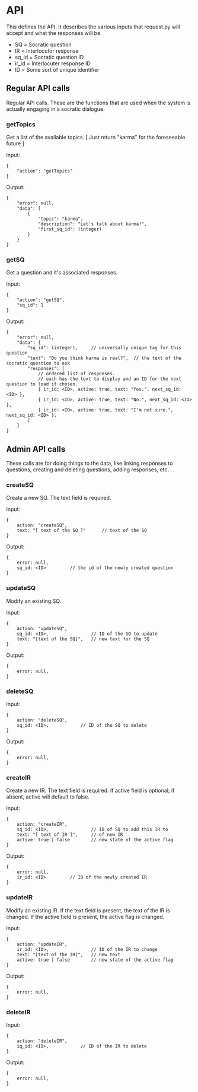 
# API

This defines the API.
It describes the various inputs that request.py will accept and what the responses
will be.

* SQ = Socratic question
* IR = Interlocutor response
* sq_id = Socratic question ID
* ir_id = Interlocuter response ID
* ID = Some sort of unique identifier



## Regular API calls

Regular API calls.
These are the functions that are used when the system is actually engaging in a
socratic dialogue.


### getTopics

Get a list of the available topics.  [ Just return "karma" for the foreseeable future ]

Input:

	{
		"action": "getTopics"
	}

Output:

	{
		"error": null,
		"data": [
			{
				"topic": "karma",	
				"description": "Let's talk about karma!",
				"first_sq_id": (integer)
			}
		}
	}


### getSQ

Get a question and it's associated responses.

Input:

	{
		"action": "getSQ",
		"sq_id": 1
	}

Output:

	{
		"error": null,
		"data": {
			"sq_id": (integer),		// universally unique tag for this question
			"text": "Do you think karma is real?",	// the text of the socratic question to ask
			"responses": [	
				// ordered list of responses.
				// each has the text to display and an ID for the next question to load if chosen.
				{ ir_id: <ID>, active: true, text: "Yes.", next_sq_id: <ID> },
				{ ir_id: <ID>, active: true, text: "No.", next_sq_id: <ID> },
				{ ir_id: <ID>, active: true, text: "I'm not sure.", next_sq_id: <ID> },
			]
		}
	}

## Admin API calls

These calls are for doing things to the data, like linking responses to questions, 
creating and deleting questions, adding responses, etc.


### createSQ

Create a new SQ.
The text field is required.

Input:

	{
		action: "createSQ",
		text: "[ text of the SQ ]"		// text of the SQ
	}

Output:

	{
		error: null,
		sq_id: <ID>			// the id of the newly created question
	}


### updateSQ

Modify an existing SQ.

Input:

	{
		action: "updateSQ",
		sq_id: <ID>,				// ID of the SQ to update
		text: "[text of the SQ]",	// new text for the SQ
	}

Output:

	{
		error: null,
	}


### deleteSQ

Input:

	{
		action: "deleteSQ",
		sq_id: <ID>,			// ID of the SQ to delete
	}

Output:

	{
		error: null,
	}


### createIR

Create a new IR.
The text field is required.
If active field is optional; if absent, active will default to false.

Input:

	{
		action: "createIR",
		sq_id: <ID>,				// ID of SQ to add this IR to
		text: "[ text of IR ]",		// of new IR
		active: true | false		// new state of the active flag
	}

Output:

	{
		error: null,
		ir_id: <ID>			// ID of the newly created IR
	}


### updateIR

Modify an existing IR.
If the text field is present, the text of the IR is changed.
If the active field is present, the active flag is changed.

Input:

	{
		action: "updateIR",
		ir_id: <ID>,				// ID of the IR to change
		text: "[text of the IR]",	// new text
		active: true | false		// new state of the active flag
	}

Output:

	{
		error: null,
	}


### deleteIR

Input:

	{
		action: "deleteIR",
		iq_id: <ID>,			// ID of the IR to delete
	}

Output:

	{
		error: null,
	}



